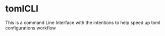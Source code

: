 # tomlCLI
This is a command Line Interface with the intentions to help speed up toml configurations workflow

